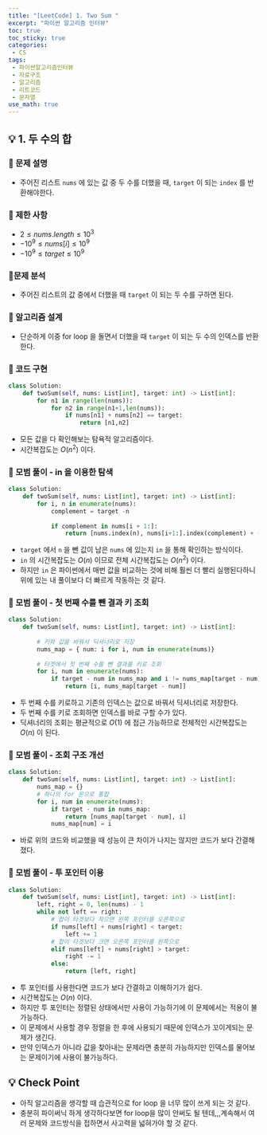 ```yaml
---
title: "[LeetCode] 1. Two Sum "
excerpt: "파이썬 알고리즘 인터뷰"
toc: true
toc_sticky: true
categories:
 - CS
tags:
 - 파이썬알고리즘인터뷰
 - 자료구조
 - 알고리즘
 - 리트코드
 - 문자열
use_math: true
---
```


## &#128161; 1. 두 수의 합

### &#128204; 문제 설명

- 주어진 리스트 <code>nums</code> 에 있는 값 중 두 수를 더했을 때, <code>target</code> 이 되는 <code>index</code> 를 반환해야한다. 

### &#128204; 제한 사항

- $2 \leq nums.length \leq 10^3$
- $-10^9 \leq nums[i] \leq 10^9$
- $-10^9 \leq target \leq 10^9$



### &#128204;문제 분석

- 주어진 리스트의 값 중에서 더했을 때 <code>target</code> 이 되는 두 수를 구하면 된다. 

### &#128204; 알고리즘 설계

- 단순하게 이중 for loop 을 돌면서 더했을 때 <code>target</code> 이 되는 두 수의 인덱스를 반환한다.

### &#128204; 코드 구현

```python
class Solution:
    def twoSum(self, nums: List[int], target: int) -> List[int]:
        for n1 in range(len(nums)):
            for n2 in range(n1+1,len(nums)):
                if nums[n1] + nums[n2] == target:
                    return [n1,n2]
```

- 모든 값을 다 확인해보는 탐욕적 알고리즘이다.
- 시간복잡도는 $O(n^2)$ 이다.

### &#128204; 모범 풀이 - in 을 이용한 탐색

```python
class Solution:
    def twoSum(self, nums: List[int], target: int) -> List[int]:
        for i, n in enumerate(nums):
            complement = target -n
            
            if complement in nums[i + 1:]:
                return [nums.index(n), nums[i+1:].index(complement) + (i + 1)]
```

- <code>target</code> 에서 <code>n</code> 을 뺀 값이 남은 <code>nums</code> 에 있는지 <code>in</code> 을 통해 확인하는 방식이다.
- <code>in</code> 의 시간복잡도는 $O(n)$ 이므로 전체 시간복잡도는 $O(n^2)$ 이다.
- 하지만 <code>in</code> 은 파이썬에서 매번 값을 비교하는 것에 비해 훨씬 더 빨리 실행된다하니 위에 있는 내 풀이보다 더 빠르게 작동하는 것 같다.

### &#128204; 모범 풀이 - 첫 번째 수를 뺀 결과 키 조회

```python
class Solution:
    def twoSum(self, nums: List[int], target: int) -> List[int]:
        
        # 키와 값을 바꿔서 딕셔너리로 저장
        nums_map = { num: i for i, num in enumerate(nums)}
            
        # 타겟에서 첫 번째 수를 뺀 결과를 키로 조회
        for i, num in enumerate(nums):
            if target - num in nums_map and i != nums_map[target - num]:
                return [i, nums_map[target - num]]

```

- 두 번째 수를 키로하고 기존의 인덱스는 값으로 바꿔서 딕셔너리로 저장한다.
- 두 번째 수를 키로 조회하면 인덱스를 바로 구할 수가 있다.
- 딕셔너리의 조회는 평균적으로 $O(1)$ 에 접근 가능하므로 전체적인 시간복잡도는 $O(n)$ 이 된다.

### &#128204; 모범 풀이 - 조회 구조 개선

```python
class Solution:
    def twoSum(self, nums: List[int], target: int) -> List[int]:
        nums_map = {}
        # 하나의 for 문으로 통합
        for i, num in enumerate(nums):
            if target - num in nums_map:
                return [nums_map[target - num], i]
            nums_map[num] = i
```

- 바로 위의 코드와 비교했을 때 성능이 큰 차이가 나지는 않지만 코드가 보다 간결해졌다.

### &#128204; 모범 풀이 - 투 포인터 이용

```python
class Solution:
    def twoSum(self, nums: List[int], target: int) -> List[int]:
        left, right = 0, len(nums) - 1
        while not left == right:
            # 합이 타겟보다 작으면 왼쪽 포인터를 오른쪽으로
            if nums[left] + nums[right] < target:
                left += 1
            # 합이 타겟보다 크면 오른쪽 포인터를 왼쪽으로
            elif nums[left] + nums[right] > target:
                right -= 1
            else:
                return [left, right]
```

- 투 포인터를 사용한다면 코드가 보다 간결하고 이해하기가 쉽다.
- 시간복잡도는 $O(n)$ 이다.
- 하지만 투 포인터는 정렬된 상태에서만 사용이 가능하기에 이 문제에서는 적용이 불가능하다.
- 이 문제에서 사용할 경우 정렬을 한 후에 사용되기 때문에 인덱스가 꼬이게되는 문제가 생긴다.
- 만약 인덱스가 아니라 값을 찾아내는 문제라면 충분히 가능하지만 인덱스를 물어보는 문제이기에 사용이 불가능하다.



## &#128161; Check Point

- 아직 알고리즘을 생각할 때 습관적으로 for loop 을 너무 많이 쓰게 되는 것 같다.
- 충분히 파이써닉 하게 생각하다보면 for loop을 많이 안써도 될 텐데,,,계속해서 여러 문제와 코드방식을 접하면서 사고력을 넓혀가야 할 것 같다.